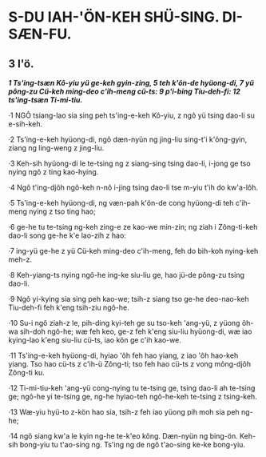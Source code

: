 # S-DU IAH-'ÖN-KEH SHÜ-SING. DI-SÆN-FU.

## 3 I'ö. 

**_1 Ts'ing-tsæn Kô-yiu yü ge-keh gyin-zing, 5 teh k'ön-de hyüong-di, 7 yü pông-zu Cü-keh ming-deo c'ih-meng cü-ts: 9 p'i-bing Tiu-deh-fi: 12 ts'ing-tsæn Ti-mi-tiu._**

·1 NGÔ tsiang-lao sia sing peh ts'ing-e-keh Kô-yiu, z ngô yü tsing dao-li su e-sih-keh.

·2 Ts'ing-e-keh hyüong-di, ngô dæn-nyün ng jing-liu sing-t'i k'ông-gyin, ziang ng ling-weng z jing-liu.

·3 Keh-sih hyüong-di le te-tsing ng z siang-sing tsing dao-li, i-jong ge tso nying ngô z ting kao-hying.

·4 Ngô t'ing-djôh ngô-keh n-nô i-jing tsing dao-li tse m-yiu t'ih do kw'a-lôh.

·5 Ts'ing-e-keh hyüong-di, ng væn-pah k'ön-de cong hyüong-di teh c'ih-meng nying z tso ting hao;

·6 ge-he tu te-tsing ng-keh zing-e ze kao-we min-zin; ng ziah i Zông-ti-keh dao-li song ge-he k'e lao-zih z hao:

·7 ing-yü ge-he z yü Cü-keh ming-deo c'ih-meng, feh do bih-koh nying-keh meh-z.

·8 Keh-yiang-ts nying ngô-he ing-ke siu-liu ge, hao jü-de pông-zu tsing dao-li.

·9 Ngô yi-kying sia sing peh kao-we; tsih-z siang tso ge-he deo-nao-keh Tiu-deh-fi feh k'eng tsih-ziu ngô-he.

·10 Su-i ngô ziah-z le, pih-ding kyi-teh ge su tso-keh 'ang-yü, z yüong ôh-wa sih-doh ngô-he; wæ feh keo, ge-z feh k'eng siu-liu hyüong-di, wæ iao kying-lao k'eng siu-liu cü-ts, iao kön ge c'ih kao-we.

·11 Ts'ing-e-keh hyüong-di, hyiao 'ôh feh hao yiang, z iao 'ôh hao-keh yiang. Tso hao cü-ts z c'ih-ü Zông-ti; tso feh hao cü-ts z vong mông-djôh Zông-ti ku.

·12 Ti-mi-tiu-keh 'ang-yü cong-nying tu te-tsing ge, tsing dao-li ah te-tsing ge; ngô-he yi te-tsing ge, ng-he hyiao-teh ngô-he-keh te-tsing z tsing-keh.

·13 Wæ-yiu hyü-to z-kön hao sia, tsih-z feh iao yüong pih moh sia peh ng-he;

·14 ngô siang kw'a le kyin ng-he te-k'eo kông. Dæn-nyün ng bing-ön. Keh-sih bong-yiu tu t'ao-sing ng. Ts'ing ng de ngô t'ao-sing ke-ke bong-yiu.









